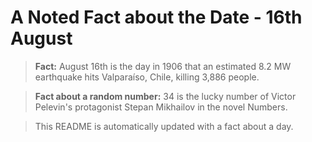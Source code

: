 
# A Noted Fact about the Date - 16th August

> **Fact:** August 16th is the day in 1906 that an estimated 8.2 MW earthquake hits Valparaíso, Chile, killing 3,886 people.

> **Fact about a random number:** 34 is the lucky number of Victor Pelevin's protagonist Stepan Mikhailov in the novel Numbers.

> This README is automatically updated with a fact about a day.
